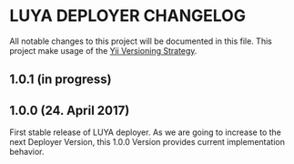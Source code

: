 LUYA DEPLOYER CHANGELOG
===

All notable changes to this project will be documented in this file. This project make usage of the [Yii Versioning Strategy](https://github.com/yiisoft/yii2/blob/master/docs/internals/versions.md).

1.0.1 (in progress)
-------------------

1.0.0 (24. April 2017)
----------------------

First stable release of LUYA deployer. As we are going to increase to the next Deployer Version, this 1.0.0 Version provides current implementation behavior.